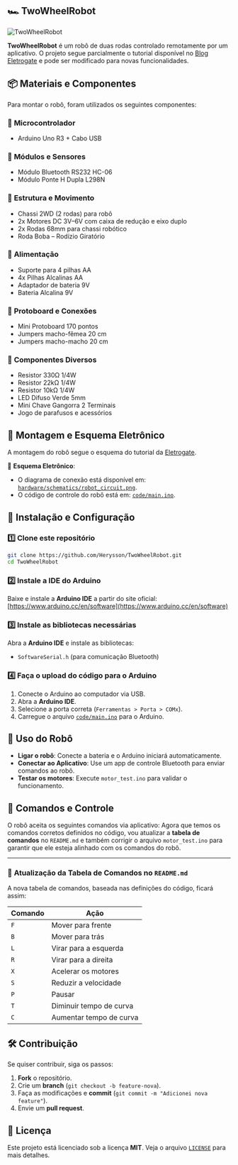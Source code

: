 ## 🏎️ TwoWheelRobot
![TwoWheelRobot](https://blog.eletrogate.com/wp-content/uploads/2022/04/image-1024x683.png)

**TwoWheelRobot** é um robô de duas rodas controlado remotamente por um aplicativo. O projeto segue parcialmente o tutorial disponível no [Blog Eletrogate](https://blog.eletrogate.com/robo-controle-remoto-por-app/) e pode ser modificado para novas funcionalidades.  

## 📦 Materiais e Componentes  
Para montar o robô, foram utilizados os seguintes componentes:

### 🔹 **Microcontrolador**
- Arduino Uno R3 + Cabo USB

### 🔹 **Módulos e Sensores**
- Módulo Bluetooth RS232 HC-06
- Módulo Ponte H Dupla L298N

### 🔹 **Estrutura e Movimento**
- Chassi 2WD (2 rodas) para robô
- 2x Motores DC 3V–6V com caixa de redução e eixo duplo
- 2x Rodas 68mm para chassi robótico
- Roda Boba – Rodízio Giratório

### 🔹 **Alimentação**
- Suporte para 4 pilhas AA
- 4x Pilhas Alcalinas AA
- Adaptador de bateria 9V
- Bateria Alcalina 9V

### 🔹 **Protoboard e Conexões**
- Mini Protoboard 170 pontos
- Jumpers macho-fêmea 20 cm
- Jumpers macho-macho 20 cm

### 🔹 **Componentes Diversos**
- Resistor 330Ω 1/4W 
- Resistor 22kΩ 1/4W 
- Resistor 10kΩ 1/4W 
- LED Difuso Verde 5mm
- Mini Chave Gangorra 2 Terminais
- Jogo de parafusos e acessórios

## 🔧 Montagem e Esquema Eletrônico
A montagem do robô segue o esquema do tutorial da [Eletrogate](https://blog.eletrogate.com/robo-controle-remoto-por-app/).  

📁 **Esquema Eletrônico**:  
- O diagrama de conexão está disponível em: [`hardware/schematics/robot_circuit.png`](hardware/schematics/robot_circuit.png).  
- O código de controle do robô está em: [`code/main.ino`](code/main.ino).  

## 💾 Instalação e Configuração
### 1️⃣ Clone este repositório
```bash
git clone https://github.com/Herysson/TwoWheelRobot.git
cd TwoWheelRobot
```

### 2️⃣ Instale a IDE do Arduino
Baixe e instale a **Arduino IDE** a partir do site oficial:  
[https://www.arduino.cc/en/software](https://www.arduino.cc/en/software)

### 3️⃣ Instale as bibliotecas necessárias
Abra a **Arduino IDE** e instale as bibliotecas:
- `SoftwareSerial.h` (para comunicação Bluetooth)

### 4️⃣ Faça o upload do código para o Arduino
1. Conecte o Arduino ao computador via USB.  
2. Abra a **Arduino IDE**.  
3. Selecione a porta correta (`Ferramentas > Porta > COMx`).  
4. Carregue o arquivo [`code/main.ino`](code/main.ino) para o Arduino.  

## 🚀 Uso do Robô
- **Ligar o robô**: Conecte a bateria e o Arduino iniciará automaticamente.  
- **Conectar ao Aplicativo**: Use um app de controle Bluetooth para enviar comandos ao robô.  
- **Testar os motores**: Execute `motor_test.ino` para validar o funcionamento.  

## 🤖 Comandos e Controle
O robô aceita os seguintes comandos via aplicativo:
Agora que temos os comandos corretos definidos no código, vou atualizar a **tabela de comandos** no `README.md` e também corrigir o arquivo `motor_test.ino` para garantir que ele esteja alinhado com os comandos do robô.

---

### 📌 **Atualização da Tabela de Comandos no `README.md`**
A nova tabela de comandos, baseada nas definições do código, ficará assim:

| Comando  | Ação                           |
|----------|--------------------------------|
| `F`      | Mover para frente             |
| `B`      | Mover para trás               |
| `L`      | Virar para a esquerda         |
| `R`      | Virar para a direita          |
| `X`      | Acelerar os motores           |
| `S`      | Reduzir a velocidade          |
| `P`      | Pausar                        |
| `T`      | Diminuir tempo de curva       |
| `C`      | Aumentar tempo de curva       |



## 🛠️ Contribuição
Se quiser contribuir, siga os passos:
1. **Fork** o repositório.
2. Crie um **branch** (`git checkout -b feature-nova`).
3. Faça as modificações e **commit** (`git commit -m "Adicionei nova feature"`).
4. Envie um **pull request**.

## 📜 Licença
Este projeto está licenciado sob a licença **MIT**. Veja o arquivo [`LICENSE`](LICENSE) para mais detalhes.

